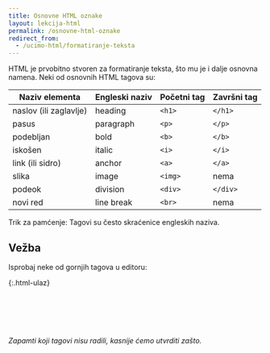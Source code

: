 ```yaml
---
title: Osnovne HTML oznake
layout: lekcija-html
permalink: /osnovne-html-oznake
redirect_from:
  - /ucimo-html/formatiranje-teksta
---
```


HTML je prvobitno stvoren za formatiranje teksta, što mu je i dalje osnovna namena. Neki od osnovnih HTML tagova su:

Naziv elementa | Engleski naziv | Početni tag | Završni tag
---------------|----------------|-------------|-----------
naslov (ili zaglavlje) | heading | `<h1>` | `</h1>`
pasus | paragraph | `<p>` | `</p>`
podebljan | bold | `<b>` | `</b>`
iskošen | italic | `<i>` |`</i>`
link (ili sidro) | anchor | `<a>` | `</a>`
slika | image | `<img>` | nema
podeok | division | `<div>` | `</div>`
novi red | line break | `<br>` | nema

Trik za pamćenje: Tagovi su često skraćenice engleskih naziva.

## Vežba

Isprobaj neke od gornjih tagova u editoru:

{:.html-ulaz}
```html







```

*Zapamti koji tagovi nisu radili, kasnije ćemo utvrditi zašto.*

